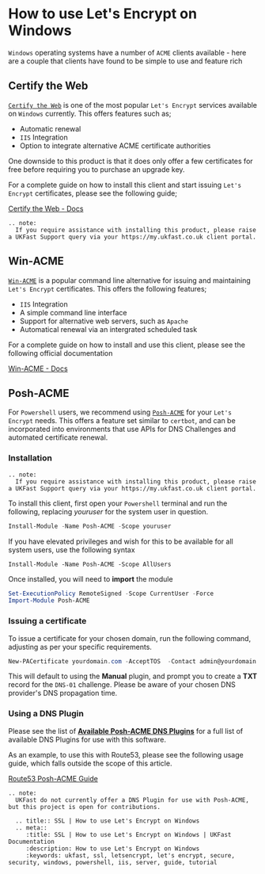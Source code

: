 # How to use Let's Encrypt on Windows

`Windows` operating systems have a number of `ACME` clients available - here are a couple that clients have found to be simple to use and feature rich

## Certify the Web

[`Certify the Web`](https://certifytheweb.com/) is one of the most popular `Let's Encrypt` services available on `Windows` currently. This offers features such as;

* Automatic renewal
* `IIS` Integration
* Option to integrate alternative ACME certificate authorities

One downside to this product is that it does only offer a few certificates for free before requiring you to purchase an upgrade key.

For a complete guide on how to install this client and start issuing `Let's Encrypt` certificates, please see the following guide;

[Certify the Web - Docs](https://docs.certifytheweb.com/docs/intro)

```eval_rst
.. note:
  If you require assistance with installing this product, please raise a UKFast Support query via your https://my.ukfast.co.uk client portal.

```
## Win-ACME

[`Win-ACME`](https://www.win-acme.com/) is a popular command line alternative for issuing and maintaining `Let's Encrypt` certificates. This offers the following features;

* `IIS` Integration
* A simple command line interface
* Support for alternative web servers, such as `Apache`
* Automatical renewal via an intergrated scheduled task

For a complete guide on how to install and use this client, please see the following official documentation

[Win-ACME - Docs](https://www.win-acme.com/manual/getting-started)

## Posh-ACME

For `Powershell` users, we recommend using [`Posh-ACME`](https://github.com/rmbolger/Posh-ACME) for your `Let's Encrypt` needs. This offers a feature set similar to `certbot`, and can be incorporated into environments that use APIs for DNS Challenges and automated certificate renewal.

### Installation

```eval_rst
.. note:
  If you require assistance with installing this product, please raise a UKFast Support query via your https://my.ukfast.co.uk client portal.

```

To install this client, first open your `Powershell` terminal and run the following, replacing *youruser* for the system user in question.

```powershell
Install-Module -Name Posh-ACME -Scope youruser
```

If you have elevated privileges and wish for this to be available for all system users, use the following syntax

```
Install-Module -Name Posh-ACME -Scope AllUsers
```

Once installed, you will need to **import** the module

```powershell
Set-ExecutionPolicy RemoteSigned -Scope CurrentUser -Force
Import-Module Posh-ACME
```

### Issuing a certificate

To issue a certificate for your chosen domain, run the following command, adjusting as per your specific requirements.

```powershell
New-PACertificate yourdomain.com -AcceptTOS  -Contact admin@yourdomain.com
```

This will default to using the **Manual** plugin, and prompt you to create a **TXT** record for the `DNS-01` challenge. Please be aware of your chosen DNS provider's DNS propagation time.

### Using a DNS Plugin

Please see the list of [**Available Posh-ACME DNS Plugins**](https://github.com/rmbolger/Posh-ACME/blob/master/Tutorial.md#dns-plugins) for a full list of available DNS Plugins for use with this software.

As an example, to use this with Route53, please see the following usage guide, which falls outside the scope of this article.

[Route53 Posh-ACME Guide](https://github.com/rmbolger/Posh-ACME/blob/master/Posh-ACME/DnsPlugins/Route53-Readme.md)

```eval_rst
.. note:
  UKFast do not currently offer a DNS Plugin for use with Posh-ACME, but this project is open for contributions.

```


```eval_rst
  .. title:: SSL | How to use Let's Encrypt on Windows
  .. meta::
     :title: SSL | How to use Let's Encrypt on Windows | UKFast Documentation
     :description: How to use Let's Encrypt on Windows
     :keywords: ukfast, ssl, letsencrypt, let's encrypt, secure, security, windows, powershell, iis, server, guide, tutorial
```
